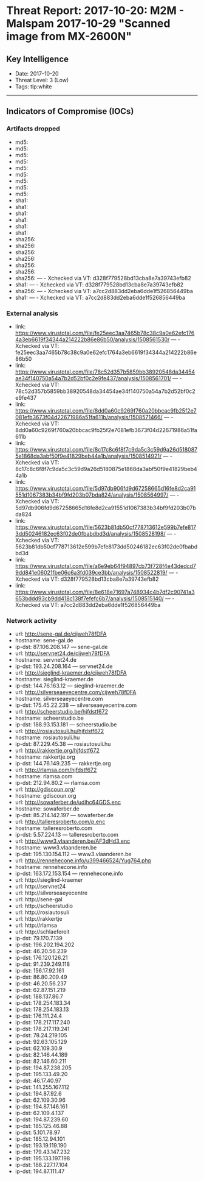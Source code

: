 # Threat Report: 2017-10-20: M2M -  Malspam 2017-10-29 "Scanned image from MX-2600N"


## Key Intelligence
* Date: 2017-10-20
* Threat Level: 3 (Low)
* Tags: tlp:white

---

## Indicators of Compromise (IOCs)
### Artifacts dropped
* md5: <md5>
* md5: <md5>
* md5: <md5>
* md5: <md5>
* md5: <md5>
* md5: <md5>
* md5: <md5>
* md5: <md5>
* md5: <md5>
* sha1: <sha1>
* sha1: <sha1>
* sha1: <sha1>
* sha1: <sha1>
* sha1: <sha1>
* sha1: <sha1>
* sha256: <sha256>
* sha256: <sha256>
* sha256: <sha256>
* sha256: <sha256>
* sha256: <sha256>
* sha256: <sha256>
* sha256: <sha256> — - Xchecked via VT: d328f779528bd13cba8e7a39743efb82
* sha1: <sha1> — - Xchecked via VT: d328f779528bd13cba8e7a39743efb82
* sha256: <sha256> — - Xchecked via VT: a7cc2d883dd2eba6dde1f526856449ba
* sha1: <sha1> — - Xchecked via VT: a7cc2d883dd2eba6dde1f526856449ba

### External analysis
* link: https://www.virustotal.com/file/fe25eec3aa7465b78c38c9a0e62efc1764a3eb6619f34344a214222b86e86b50/analysis/1508561530/ — - Xchecked via VT: fe25eec3aa7465b78c38c9a0e62efc1764a3eb6619f34344a214222b86e86b50
* link: https://www.virustotal.com/file/78c52d357b5859bb38920548da34454ae34f140750a54a7b2d52bf0c2e9fe437/analysis/1508561701/ — - Xchecked via VT: 78c52d357b5859bb38920548da34454ae34f140750a54a7b2d52bf0c2e9fe437
* link: https://www.virustotal.com/file/8dd0a60c9269f760a20bbcac9fb25f2e7081efb3673f04d22671986a51fa611b/analysis/1508571466/ — - Xchecked via VT: 8dd0a60c9269f760a20bbcac9fb25f2e7081efb3673f04d22671986a51fa611b
* link: https://www.virustotal.com/file/8c17c8c6f8f7c9da5c3c59d9a26d5180875e1868da3abf50f9e41829beb44a1b/analysis/1508514921/ — - Xchecked via VT: 8c17c8c6f8f7c9da5c3c59d9a26d5180875e1868da3abf50f9e41829beb44a1b
* link: https://www.virustotal.com/file/5d97db906fd9d67258665d16fe8d2ca91551d1067383b34bf9fd203b07bda824/analysis/1508564997/ — - Xchecked via VT: 5d97db906fd9d67258665d16fe8d2ca91551d1067383b34bf9fd203b07bda824
* link: https://www.virustotal.com/file/5623b81db50cf778713612e599b7efe8173dd50246182ec63f02de0fbabdbd3d/analysis/1508528198/ — - Xchecked via VT: 5623b81db50cf778713612e599b7efe8173dd50246182ec63f02de0fbabdbd3d
* link: https://www.virustotal.com/file/a6e9eb64f94897cb73f728f4e43dedcd79dd841e06021fbe06c6a3fd039ce3bb/analysis/1508522819/ — - Xchecked via VT: d328f779528bd13cba8e7a39743efb82
* link: https://www.virustotal.com/file/8e618e71697a748934c4b7df2c90741a3653bddd93cb9dd418c138f7efefc6b7/analysis/1508515140/ — - Xchecked via VT: a7cc2d883dd2eba6dde1f526856449ba

### Network activity
* url: http://sene-gal.de/cijweh78fDFA
* hostname: sene-gal.de
* ip-dst: 87.106.208.147 — sene-gal.de
* url: http://servnet24.de/cijweh78fDFA
* hostname: servnet24.de
* ip-dst: 193.24.208.164 — servnet24.de
* url: http://sieglind-kraemer.de/cijweh78fDFA
* hostname: sieglind-kraemer.de
* ip-dst: 144.76.163.12 — sieglind-kraemer.de
* url: http://silverseaeyecentre.com/cijweh78fDFA
* hostname: silverseaeyecentre.com
* ip-dst: 175.45.22.238 — silverseaeyecentre.com
* url: http://scheerstudio.be/hjfdstf672
* hostname: scheerstudio.be
* ip-dst: 188.93.153.181 — scheerstudio.be
* url: http://rosiautosuli.hu/hjfdstf672
* hostname: rosiautosuli.hu
* ip-dst: 87.229.45.38 — rosiautosuli.hu
* url: http://rakkertje.org/hjfdstf672
* hostname: rakkertje.org
* ip-dst: 144.76.149.235 — rakkertje.org
* url: http://rlamsa.com/hjfdstf672
* hostname: rlamsa.com
* ip-dst: 212.94.80.2 — rlamsa.com
* url: http://gdiscoun.org/
* hostname: gdiscoun.org
* url: http://sowaferber.de/udihc64GDS.enc
* hostname: sowaferber.de
* ip-dst: 85.214.142.197 — sowaferber.de
* url: http://talleresroberto.com/p.enc
* hostname: talleresroberto.com
* ip-dst: 5.57.224.13 — talleresroberto.com
* url: http://www3.vlaanderen.be/AF3dHd3.enc
* hostname: www3.vlaanderen.be
* ip-dst: 195.130.154.112 — www3.vlaanderen.be
* url: http://rennehecone.info/u399466524/Yug764.php
* hostname: rennehecone.info
* ip-dst: 163.172.153.154 — rennehecone.info
* url: http://sieglind-kraemer
* url: http://servnet24
* url: http://silverseaeyecentre
* url: http://sene-gal
* url: http://scheerstudio
* url: http://rosiautosuli
* url: http://rakkertje
* url: http://rlamsa
* url: http://schlaefereit
* ip-dst: 79.170.7.139
* ip-dst: 196.202.194.202
* ip-dst: 46.20.56.239
* ip-dst: 176.120.126.21
* ip-dst: 91.239.249.118
* ip-dst: 156.17.92.161
* ip-dst: 86.80.209.49
* ip-dst: 46.20.56.237
* ip-dst: 62.87.151.219
* ip-dst: 188.137.86.7
* ip-dst: 178.254.183.34
* ip-dst: 178.254.183.13
* ip-dst: 176.111.24.4
* ip-dst: 178.217.117.240
* ip-dst: 178.217.119.241
* ip-dst: 78.24.219.105
* ip-dst: 92.63.105.129
* ip-dst: 62.109.30.9
* ip-dst: 82.146.44.189
* ip-dst: 82.146.60.211
* ip-dst: 194.87.238.205
* ip-dst: 195.133.49.20
* ip-dst: 46.17.40.97
* ip-dst: 141.255.167.112
* ip-dst: 194.87.92.6
* ip-dst: 62.109.30.96
* ip-dst: 194.87.146.161
* ip-dst: 62.109.4.137
* ip-dst: 194.87.239.60
* ip-dst: 185.125.46.88
* ip-dst: 5.101.78.97
* ip-dst: 185.12.94.101
* ip-dst: 193.19.119.190
* ip-dst: 179.43.147.232
* ip-dst: 195.133.197.198
* ip-dst: 188.227.17.104
* ip-dst: 194.87.111.47
